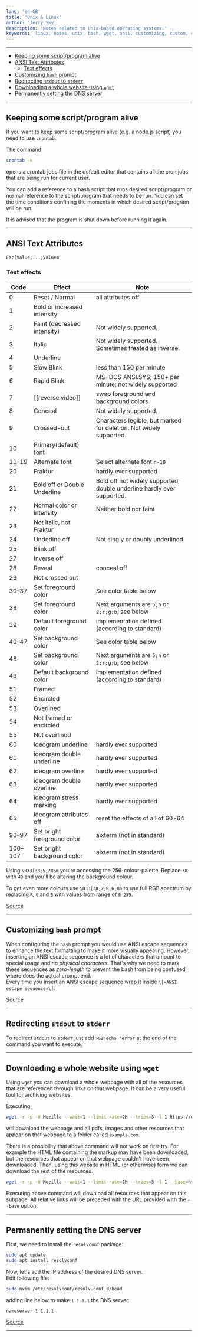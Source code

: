 ```yaml
---
lang: 'en-GB'
title: 'Unix & Linux'
author: 'Jerry Sky'
description: 'Notes related to Unix-based operating systems.'
keywords: 'linux, notes, unix, bash, wget, ansi, customizing, custom, customization, script, program, dns, server'
---
```


---

- [Keeping some script/program alive](#keeping-some-scriptprogram-alive)
- [ANSI Text Attributes](#ansi-text-attributes)
    - [Text effects](#text-effects)
- [Customizing `bash` prompt](#customizing-bash-prompt)
- [Redirecting `stdout` to `stderr`](#redirecting-stdout-to-stderr)
- [Downloading a whole website using `wget`](#downloading-a-whole-website-using-wget)
- [Permanently setting the DNS server](#permanently-setting-the-dns-server)

---

## Keeping some script/program alive

If you want to keep some script/program alive (e.g. a node.js script) you need to use `crontab`.

The command

```bash
crontab -e
```

opens a crontab jobs file in the default editor that contains all the cron jobs that are being run for current user.

You can add a reference to a bash script that runs desired script/program or normal reference to the script/program that needs to be run. You can set the time conditions confining the moments in which desired script/program will be run.

It is advised that the program is shut down before running it again.

---

## ANSI Text Attributes

<!-- spellchecker: disable-next-line -->
`Esc[Value;...;Valuem`

### Text effects

| Code    | Effect                       | Note                                                                   |
| ------- | ---------------------------- | ---------------------------------------------------------------------- |
| 0       | Reset / Normal               | all attributes off                                                     |
| 1       | Bold or increased intensity  |                                                                        |
| 2       | Faint (decreased intensity)  | Not widely supported.                                                  |
| 3       | Italic                       | Not widely supported. Sometimes treated as inverse.                    |
| 4       | Underline                    |                                                                        |
| 5       | Slow Blink                   | less than 150 per minute                                               |
| 6       | Rapid Blink                  | MS-DOS ANSI.SYS; 150+ per minute; not widely supported                 |
| 7       | [[reverse video]]            | swap foreground and background colors                                  |
| 8       | Conceal                      | Not widely supported.                                                  |
| 9       | Crossed-out                  | Characters legible, but marked for deletion.  Not widely supported.    |
| 10      | Primary(default) font        |                                                                        |
| 11–19   | Alternate font               | Select alternate font `n-10`                                           |
| 20      | Fraktur                      | hardly ever supported                                                  |
| 21      | Bold off or Double Underline | Bold off not widely supported; double underline hardly ever supported. |
| 22      | Normal color or intensity    | Neither bold nor faint                                                 |
| 23      | Not italic, not Fraktur      |                                                                        |
| 24      | Underline off                | Not singly or doubly underlined                                        |
| 25      | Blink off                    |                                                                        |
| 27      | Inverse off                  |                                                                        |
| 28      | Reveal                       | conceal off                                                            |
| 29      | Not crossed out              |                                                                        |
| 30–37   | Set foreground color         | See color table below                                                  |
| 38      | Set foreground color         | Next arguments are `5;n` or `2;r;g;b`, see below                       |
| 39      | Default foreground color     | implementation defined (according to standard)                         |
| 40–47   | Set background color         | See color table below                                                  |
| 48      | Set background color         | Next arguments are `5;n` or `2;r;g;b`, see below                       |
| 49      | Default background color     | implementation defined (according to standard)                         |
| 51      | Framed                       |                                                                        |
| 52      | Encircled                    |                                                                        |
| 53      | Overlined                    |                                                                        |
| 54      | Not framed or encircled      |                                                                        |
| 55      | Not overlined                |                                                                        |
| 60      | ideogram underline           | hardly ever supported                                                  |
| 61      | ideogram double underline    | hardly ever supported                                                  |
| 62      | ideogram overline            | hardly ever supported                                                  |
| 63      | ideogram double overline     | hardly ever supported                                                  |
| 64      | ideogram stress marking      | hardly ever supported                                                  |
| 65      | ideogram attributes off      | reset the effects of all of 60-64                                      |
| 90–97   | Set bright foreground color  | aixterm (not in standard)                                              |
| 100–107 | Set bright background color  | aixterm (not in standard)                                              |

Using `\033[38;5;206m` you're accessing the 256-colour-palette. Replace `38` with `48` and you'll be altering the background colour.

To get even more colours use `\033[38;2;R;G;Bm` to use full RGB spectrum by replacing `R`, `G` and `B` with values from range of `0-255`.

[Source](https://stackoverflow.com/a/33206814/4249875)

---

## Customizing `bash` prompt

When configuring the `bash` prompt you would use ANSI escape sequences to enhance the [text formatting](#ansi-text-attributes) to make it more visually appealing. However, inserting an ANSI escape sequence is a lot of characters that amount to special usage and *no physical characters*. That's why we need to mark these sequences as *zero-length* to prevent the bash from being confused where does the actual prompt end.\
Every time you insert an ANSI escape sequence wrap it inside `\[«ANSI escape sequence»\]`.

[Source](https://unix.stackexchange.com/a/28828)

---

## Redirecting `stdout` to `stderr`

To redirect `stdout` to `stderr` just add `>&2 echo 'error` at the end of the command you want to execute.

---

## Downloading a whole website using `wget`

Using `wget` you can download a whole webpage with all of the resources that are referenced through links on that webpage.
It can be a very useful tool for archiving websites.

Executing

```bash
wget -r -p -U Mozilla --wait=1 --limit-rate=2M --tries=3 -l 1 https://example.com
```

will download the webpage and all pdfs, images and other resources that appear on that webpage to a folder called `example.com`.

There is a possibility that above command will not work on first try. For example the HTML file containing the markup may have been downloaded, but the resources that appear on that webpage couldn't have been downloaded. Then, using this website in HTML (or otherwise) form we can download the rest of the resources.

```bash
wget -r -p -U Mozilla --wait=1 --limit-rate=2M --tries=3 -l 1 --base=https://example.com/subpage --force-html --relative -i example.com/subpage/index.html
```

Executing above command will download all resources that appear on this subpage. All relative links will be preceded with the URL provided with the `--base` option.

---

## Permanently setting the DNS server

First, we need to install the `resolvconf` package:

```bash
sudo apt update
sudo apt install resolvconf
```

Now, let's add the IP address of the desired DNS server.\
Edit following file:

```bash
sudo nvim /etc/resolvconf/resolv.conf.d/head
```

adding line below to make `1.1.1.1` the DNS server:

```txt
nameserver 1.1.1.1
```

[Source](https://www.tecmint.com/set-permanent-dns-nameservers-in-ubuntu-debian/)

---
